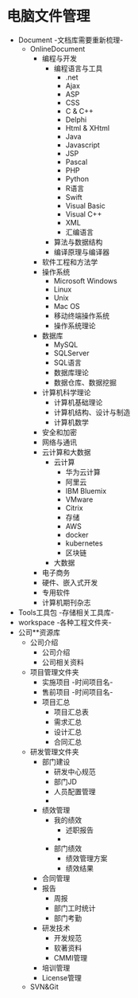 # 电脑文件管理

* Document -文档库需要重新梳理-
  * OnlineDocument
    * 编程与开发
      * 编程语言与工具
        * .net
        * Ajax
        * ASP
        * CSS
        * C & C++
        * Delphi
        * Html & XHtml
        * Java
        * Javascript
        * JSP
        * Pascal
        * PHP
        * Python
        * R语言
        * Swift
        * Visual Basic
        * Visual C++
        * XML
        * 汇编语言
      * 算法与数据结构
      * 编译原理与编译器
    * 软件工程和方法学
    * 操作系统
      * Microsoft Windows
      * Linux
      * Unix
      * Mac OS
      * 移动终端操作系统
      * 操作系统理论
    * 数据库
      * MySQL
      * SQLServer
      * SQL语言
      * 数据库理论
      * 数据仓库、数据挖掘
    * 计算机科学理论
      * 计算机基础理论
      * 计算机结构、设计与制造
      * 计算机数学
    * 安全和加密
    * 网络与通讯
    * 云计算和大数据
      * 云计算
        * 华为云计算
        * 阿里云
        * IBM Bluemix
        * VMware
        * Citrix
        * 存储
        * AWS
        * docker
        * kubernetes
        * 区块链
      * 大数据 
    * 电子商务
    * 硬件、嵌入式开发
    * 专用软件
    * 计算机期刊杂志            
* Tools工具包 -存储相关工具库-
* workspace -各种工程文件夹-
* 公司\*\*资源库
  * 公司介绍
    * 公司介绍
    * 公司相关资料
  * 项目管理文件夹
    * 实施项目 -时间项目名-
    * 售前项目 -时间项目名-
    * 项目汇总 
      * 项目汇总表
      * 需求汇总
      * 设计汇总
      * 合同汇总  
  * 研发管理文件夹
    * 部门建设
      * 研发中心规范
      * 部门JD
      * 人员配置管理
      * 
    * 绩效管理
      * 我的绩效
        * 述职报告
        * 
      * 部门绩效
        * 绩效管理方案
        * 绩效结果
    * 合同管理
    * 报告
      * 周报
      * 部门工时统计
      * 部门考勤
    * 研发技术
      * 开发规范
      * 软著资料
      * CMMI管理
    * 培训管理
    * License管理
  * SVN&Git

